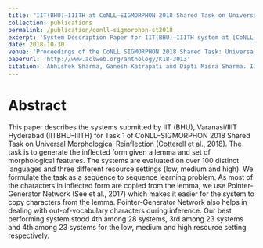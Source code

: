 ```yaml
---
title: "IIT(BHU)–IIITH at CoNLL–SIGMORPHON 2018 Shared Task on Universal Morphological Reinflection"
collection: publications
permalink: /publication/conll-sigmorphon-st2018
excerpt: 'System Description Paper for IIT(BHU)–IIITH system at [CoNLL–SIGMORPHON 2018 Shared Task on Universal Morphological Reinflection](https://sigmorphon.github.io/sharedtasks/2018/)'
date: 2018-10-30
venue: 'Proceedings of the CoNLL SIGMORPHON 2018 Shared Task: Universal Morphological Reinflection'
paperurl: 'http://www.aclweb.org/anthology/K18-3013'
citation: 'Abhishek Sharma, Ganesh Katrapati and Dipti Misra Sharma. IIT(BHU)–IIITH at CoNLL–SIGMORPHON 2018 Shared Task on Universal Morphological Reinflection. In Proceedings of the CoNLL SIGMORPHON 2018 Shared Task: Universal Morphological Reinflection, Brussels. Association for Computational Linguistics'
---
```


# Abstract

This paper describes the systems submitted by IIT (BHU), Varanasi/IIIT Hyderabad (IITBHU–IIITH) for Task 1 of CoNLL–SIGMORPHON 2018 Shared Task on Universal Morphological Reinflection (Cotterell et al., 2018). The task is to generate the inflected form given a lemma and set of morphological features. The systems are evaluated on over 100 distinct languages and three different resource settings (low, medium and high). We formulate the task as a sequence to sequence learning problem. As most of the characters in inflected form are copied from the lemma, we use Pointer-Generator Network (See et al., 2017) which makes it easier for the system to copy characters from the lemma. Pointer-Generator Network also helps in dealing with out-of-vocabulary characters during inference. Our best performing system stood 4th among 28 systems, 3rd among 23 systems and 4th among 23 systems for the low, medium and high resource setting respectively.